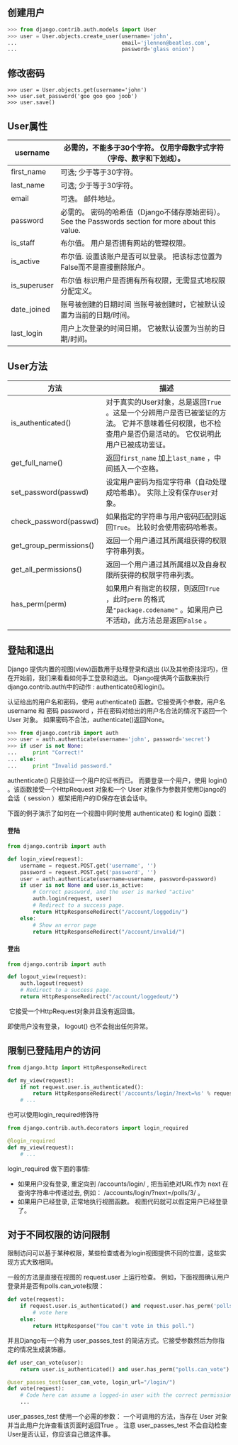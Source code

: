 ## 创建用户

```python
>>> from django.contrib.auth.models import User
>>> user = User.objects.create_user(username='john',
...                                 email='jlennon@beatles.com',
...                                 password='glass onion')
```

## 修改密码

```
>>> user = User.objects.get(username='john')
>>> user.set_password('goo goo goo joob')
>>> user.save()
```

## User属性

| username     | 必需的，不能多于30个字符。 仅用字母数字式字符（字母、数字和下划线）。     |
| ------------ | ---------------------------------------- |
| first_name   | 可选; 少于等于30字符。                            |
| last_name    | 可选; 少于等于30字符。                            |
| email        | 可选。 邮件地址。                                |
| password     | 必需的。 密码的哈希值（Django不储存原始密码）。 See the Passwords section for more about this value. |
| is_staff     | 布尔值。 用户是否拥有网站的管理权限。                      |
| is_active    | 布尔值. 设置该账户是否可以登录。 把该标志位置为False而不是直接删除账户。 |
| is_superuser | 布尔值 标识用户是否拥有所有权限，无需显式地权限分配定义。            |
| date_joined  | 账号被创建的日期时间 当账号被创建时，它被默认设置为当前的日期/时间。      |
| last_login   | 用户上次登录的时间日期。 它被默认设置为当前的日期/时间。            |

## User方法

| 方法                      | 描述                                       |
| ----------------------- | ---------------------------------------- |
| is_authenticated()      | 对于真实的User对象，总是返回`True` 。这是一个分辨用户是否已被鉴证的方法。 它并不意味着任何权限，也不检查用户是否仍是活动的。 它仅说明此用户已被成功鉴证。 |
| get_full_name()         | 返回`first_name` 加上`last_name` ，中间插入一个空格。  |
| set_password(passwd)    | 设定用户密码为指定字符串（自动处理成哈希串）。 实际上没有保存`User`对象。 |
| check_password(passwd)  | 如果指定的字符串与用户密码匹配则返回`True`。 比较时会使用密码哈希表。   |
| get_group_permissions() | 返回一个用户通过其所属组获得的权限字符串列表。                  |
| get_all_permissions()   | 返回一个用户通过其所属组以及自身权限所获得的权限字符串列表。           |
| has_perm(perm)          | 如果用户有指定的权限，则返回`True` ，此时`perm` 的格式是`"package.codename"` 。如果用户已不活动，此方法总是返回`False` 。 |
|                         |                                          |

## 登陆和退出

Django 提供内置的视图(view)函数用于处理登录和退出 (以及其他奇技淫巧)，但在开始前，我们来看看如何手工登录和退出。 Django提供两个函数来执行django.contrib.auth\中的动作 : authenticate()和login()。

认证给出的用户名和密码，使用 authenticate() 函数。它接受两个参数，用户名 username 和 密码 password ，并在密码对给出的用户名合法的情况下返回一个 User 对象。 如果密码不合法，authenticate()返回None。

```python
>>> from django.contrib import auth
>>> user = auth.authenticate(username='john', password='secret')
>>> if user is not None:
...     print "Correct!"
... else:
...     print "Invalid password."
```

authenticate() 只是验证一个用户的证书而已。 而要登录一个用户，使用 login() 。该函数接受一个HttpRequest 对象和一个 User 对象作为参数并使用Django的会话（ session ）框架把用户的ID保存在该会话中。

下面的例子演示了如何在一个视图中同时使用 authenticate() 和 login() 函数：

#### 登陆

```python
from django.contrib import auth

def login_view(request):
    username = request.POST.get('username', '')
    password = request.POST.get('password', '')
    user = auth.authenticate(username=username, password=password)
    if user is not None and user.is_active:
        # Correct password, and the user is marked "active"
        auth.login(request, user)
        # Redirect to a success page.
        return HttpResponseRedirect("/account/loggedin/")
    else:
        # Show an error page
        return HttpResponseRedirect("/account/invalid/")
```

#### 登出

```python
from django.contrib import auth

def logout_view(request):
    auth.logout(request)
    # Redirect to a success page.
    return HttpResponseRedirect("/account/loggedout/")
```

 它接受一个HttpRequest对象并且没有返回值。

即使用户没有登录， logout() 也不会抛出任何异常。



## 限制已登陆用户的访问

```python
from django.http import HttpResponseRedirect

def my_view(request):
    if not request.user.is_authenticated():
        return HttpResponseRedirect('/accounts/login/?next=%s' % request.path)
    # ...
```

也可以使用login_required修饰符

```python
from django.contrib.auth.decorators import login_required

@login_required
def my_view(request):
    # ...
```

login_required 做下面的事情:

- 如果用户没有登录, 重定向到 /accounts/login/ , 把当前绝对URL作为 next 在查询字符串中传递过去, 例如： /accounts/login/?next=/polls/3/ 。
- 如果用户已经登录, 正常地执行视图函数。 视图代码就可以假定用户已经登录了。



## 对于不同权限的访问限制

限制访问可以基于某种权限，某些检查或者为login视图提供不同的位置，这些实现方式大致相同。

一般的方法是直接在视图的 request.user 上运行检查。 例如，下面视图确认用户登录并是否有polls.can_vote权限：

```python
def vote(request):
    if request.user.is_authenticated() and request.user.has_perm('polls.can_vote')):
        # vote here
    else:
        return HttpResponse("You can't vote in this poll.")
```

并且Django有一个称为 user_passes_test 的简洁方式。它接受参数然后为你指定的情况生成装饰器。

```python
def user_can_vote(user):
    return user.is_authenticated() and user.has_perm("polls.can_vote")

@user_passes_test(user_can_vote, login_url="/login/")
def vote(request):
    # Code here can assume a logged-in user with the correct permission.
    ...
```

user_passes_test 使用一个必需的参数： 一个可调用的方法，当存在 User 对象并当此用户允许查看该页面时返回True 。 注意 user_passes_test 不会自动检查 User是否认证，你应该自己做这件事。